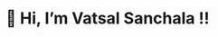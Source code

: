 <h1>👋 Hi, I’m Vatsal Sanchala !! </h1>

<!---
bevatsal1122/bevatsal1122 is a ✨ special ✨ repository because its `README.md` (this file) appears on your GitHub profile.
You can click the Preview link to take a look at your changes.
--->
